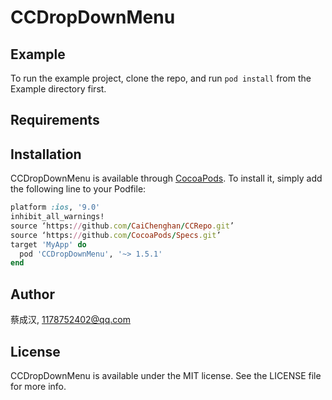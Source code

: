 # CCDropDownMenu

## Example

To run the example project, clone the repo, and run `pod install` from the Example directory first.

## Requirements

## Installation

CCDropDownMenu is available through [CocoaPods](https://cocoapods.org). To install
it, simply add the following line to your Podfile:

```ruby
platform :ios, '9.0'
inhibit_all_warnings!
source ‘https://github.com/CaiChenghan/CCRepo.git’
source ‘https://github.com/CocoaPods/Specs.git’
target 'MyApp' do
  pod 'CCDropDownMenu', '~> 1.5.1'
end
```

## Author

蔡成汉, 1178752402@qq.com

## License

CCDropDownMenu is available under the MIT license. See the LICENSE file for more info.
